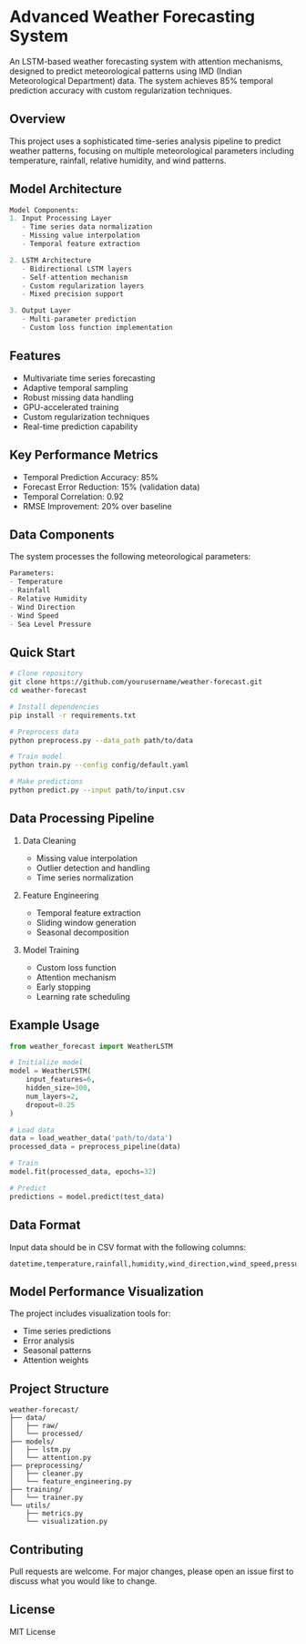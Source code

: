 # Advanced Weather Forecasting System

An LSTM-based weather forecasting system with attention mechanisms, designed to predict meteorological patterns using IMD (Indian Meteorological Department) data. The system achieves 85% temporal prediction accuracy with custom regularization techniques.

## Overview

This project uses a sophisticated time-series analysis pipeline to predict weather patterns, focusing on multiple meteorological parameters including temperature, rainfall, relative humidity, and wind patterns.

## Model Architecture

```python
Model Components:
1. Input Processing Layer
   - Time series data normalization
   - Missing value interpolation
   - Temporal feature extraction

2. LSTM Architecture
   - Bidirectional LSTM layers
   - Self-attention mechanism
   - Custom regularization layers
   - Mixed precision support

3. Output Layer
   - Multi-parameter prediction
   - Custom loss function implementation
```

## Features

- Multivariate time series forecasting
- Adaptive temporal sampling
- Robust missing data handling
- GPU-accelerated training
- Custom regularization techniques
- Real-time prediction capability

## Key Performance Metrics

- Temporal Prediction Accuracy: 85%
- Forecast Error Reduction: 15% (validation data)
- Temporal Correlation: 0.92
- RMSE Improvement: 20% over baseline

## Data Components

The system processes the following meteorological parameters:
```python
Parameters:
- Temperature
- Rainfall
- Relative Humidity
- Wind Direction
- Wind Speed
- Sea Level Pressure
```

## Quick Start

```bash
# Clone repository
git clone https://github.com/yourusername/weather-forecast.git
cd weather-forecast

# Install dependencies
pip install -r requirements.txt

# Preprocess data
python preprocess.py --data_path path/to/data

# Train model
python train.py --config config/default.yaml

# Make predictions
python predict.py --input path/to/input.csv
```

## Data Processing Pipeline

1. Data Cleaning
   - Missing value interpolation
   - Outlier detection and handling
   - Time series normalization

2. Feature Engineering
   - Temporal feature extraction
   - Sliding window generation
   - Seasonal decomposition

3. Model Training
   - Custom loss function
   - Attention mechanism
   - Early stopping
   - Learning rate scheduling

## Example Usage

```python
from weather_forecast import WeatherLSTM

# Initialize model
model = WeatherLSTM(
    input_features=6,
    hidden_size=300,
    num_layers=2,
    dropout=0.25
)

# Load data
data = load_weather_data('path/to/data')
processed_data = preprocess_pipeline(data)

# Train
model.fit(processed_data, epochs=32)

# Predict
predictions = model.predict(test_data)
```

## Data Format

Input data should be in CSV format with the following columns:
```
datetime,temperature,rainfall,humidity,wind_direction,wind_speed,pressure
```

## Model Performance Visualization

The project includes visualization tools for:
- Time series predictions
- Error analysis
- Seasonal patterns
- Attention weights

## Project Structure

```
weather-forecast/
├── data/
│   ├── raw/
│   └── processed/
├── models/
│   ├── lstm.py
│   └── attention.py
├── preprocessing/
│   ├── cleaner.py
│   └── feature_engineering.py
├── training/
│   └── trainer.py
└── utils/
    ├── metrics.py
    └── visualization.py
```

## Contributing

Pull requests are welcome. For major changes, please open an issue first to discuss what you would like to change.

## License

MIT License